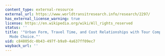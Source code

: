 ```yaml
---
content_type: external-resource
external_url: https://www.worldtransitresearch.info/research/2297/
has_external_license_warning: true
license: https://en.wikipedia.org/wiki/All_rights_reserved
status: ''
title: '"Urban Form, Travel Time, and Cost Relationships with Tour Complexity and
  Mode Choice."'
uid: c84805dc-0b43-497f-b9a9-4a637ff09ec7
wayback_url: ''
---
```

